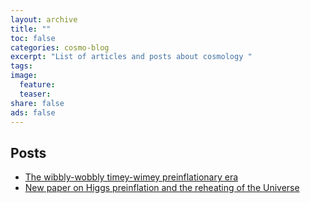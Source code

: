 ```yaml
---
layout: archive
title: ""
toc: false
categories: cosmo-blog
excerpt: "List of articles and posts about cosmology "
tags: 
image:
  feature:
  teaser: 
share: false
ads: false
---
```



## Posts

- [The wibbly-wobbly timey-wimey preinflationary era](/cosmo/preinflation/)
- [New paper on Higgs preinflation and the reheating of the Universe](/cosmo/preheating/)

